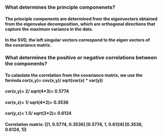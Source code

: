 ### What determines the principle componenets?

#### The principle components are determined from the eigenvectors obtained from the eigenvalue decomposition, which are orthogonal directions that capture the maximum variance in the data. 
#### In the SVD, the left singular vectors correspond to the eigen vectors of the covariance matrix.


### What determines the positive or negative correlations between the components?

#### To calaulate the correlation from the covariance matrix, we use the formula cor(x,y)= cov(x,y)/ sqrt(var(x) * var(y))
#### cor(x,y)= 2/ sqrt(4*3)= 0.5774
#### cor(x,z)= 1/ sqrt(4*2)= 0.3536
#### cor(y,z)= 1.5/ sqrt(3*2)= 0.6124
#### Correlation matrix: [[1, 0.5774, 0.3536] [0.5774, 1, 0.6124] [0.3536, 0.6124, 1]]